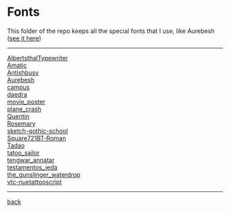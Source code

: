# Fonts
This folder of the repo keeps all the special fonts that I use, like Aurebesh ([see it here](https://rodcordeiro.github.io/Projects/Aurebesh/index.html))

---------------------------
[AlbertsthalTypewriter](AlbertsthalTypewriter)<br>
[Amatic](Amatic)<br>
[Antishbusy](Antishbusy)<br>
[Aurebesh](Aurebesh)<br>
[campus](campus)<br>
[daedra](daedra)<br>
[movie_poster](movie_poster)<br>
[plane_crash](plane_crash)<br>
[Quentin](Quentin)<br>
[Rosemary](Rosemary)<br>
[sketch-gothic-school](sketch-gothic-school)<br>
[Square721BT-Roman](Square721BT-Roman)<br>
[Tadao](Tadao)<br>
[tatoo_sailor](tatoo_sailor)<br>
[tengwar_annatar](tengwar_annatar)<br>
[testamentos_jeda](testamentos_jeda)<br>
[the_gunslinger_waterdrop](the_gunslinger_waterdrop)<br>
[vtc-nuetattooscript](vtc-nuetattooscript)<br>

---------------------------

[back](../)
